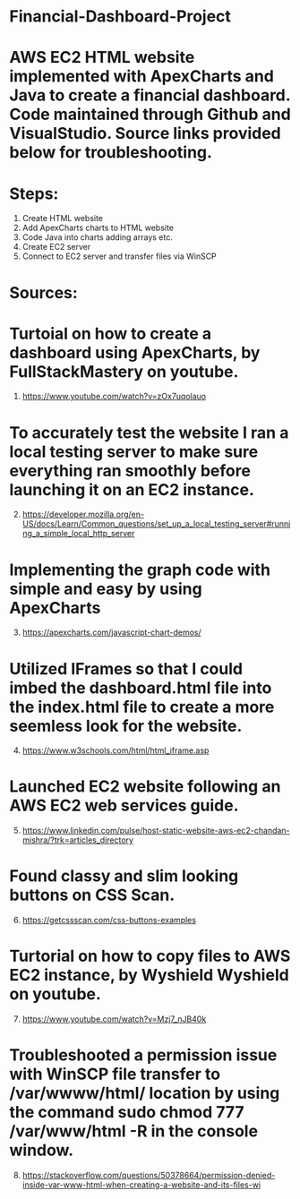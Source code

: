 # Financial-Dashboard-Project

# AWS EC2 HTML website implemented with ApexCharts and Java to create a financial dashboard. Code maintained through Github and VisualStudio. Source links provided below for troubleshooting.  

# Steps:
1. Create HTML website
2. Add ApexCharts charts to HTML website
3. Code Java into charts adding arrays etc.
4. Create EC2 server
5. Connect to EC2 server and transfer files via WinSCP

# Sources:
# Turtoial on how to create a dashboard using ApexCharts, by FullStackMastery on youtube.
1. https://www.youtube.com/watch?v=zOx7uqolauo

# To accurately test the website I ran a local testing server to make sure everything ran smoothly before launching it on an EC2 instance.
2. https://developer.mozilla.org/en-US/docs/Learn/Common_questions/set_up_a_local_testing_server#running_a_simple_local_http_server

# Implementing the graph code with simple and easy by using ApexCharts
3. https://apexcharts.com/javascript-chart-demos/

# Utilized IFrames so that I could imbed the dashboard.html file into the index.html file to create a more seemless look for the website.
4. https://www.w3schools.com/html/html_iframe.asp

# Launched EC2 website following an AWS EC2 web services guide.
5. https://www.linkedin.com/pulse/host-static-website-aws-ec2-chandan-mishra/?trk=articles_directory

# Found classy and slim looking buttons on CSS Scan.
6. https://getcssscan.com/css-buttons-examples

# Turtorial on how to copy files to AWS EC2 instance, by Wyshield Wyshield on youtube.
7. https://www.youtube.com/watch?v=Mzj7_nJB40k

# Troubleshooted a permission issue with WinSCP file transfer to /var/wwww/html/ location by using the command sudo chmod 777 /var/www/html -R in the console window.
8. https://stackoverflow.com/questions/50378664/permission-denied-inside-var-www-html-when-creating-a-website-and-its-files-wi